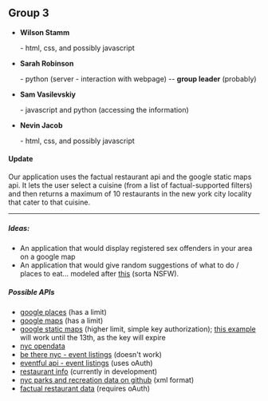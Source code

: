 <h2>Group 3</h2>

<ul>
<li><b><p>Wilson Stamm</p></b> - html, css, and possibly javascript</li>
<li><b><p>Sarah Robinson</p></b> - python (server - interaction with webpage) -- <b>group leader</b> (probably)</li>
<li><b><p>Sam Vasilevskiy</p></b> - javascript and python (accessing the information)</li>
<li><b><p>Nevin Jacob</p></b> - html, css, and possibly javascript</li>
</ul>

<h4>Update</h4>
<p>Our application uses the factual restaurant api and the google static maps api. It lets the user select a cuisine (from a list of factual-supported filters) and then returns a maximum of 10 restaurants in the new york city locality that cater to that cuisine.</p>

<hr>
<h5>Ideas:</h5>
<ul>
<li>An application that would display registered sex offenders in your area on a google map
<li>An application that would give random suggestions of what to do / places to eat... modeled after <a href=http://wherethefuckshouldigotoeat.com>this</a> (sorta NSFW).
</ul>

<h5>Possible APIs</h5>
<ul>
<li><a href=https://developers.google.com/places/documentation/>google places</a> (has a limit)
<li><a href=https://developers.google.com/maps/>google maps</a> (has a limit)
<li><a href=https://developers.google.com/maps/documentation/staticmaps/>google static maps</a> (higher limit, simple key authorization); <a href=http://maps.googleapis.com/maps/api/staticmap?center=New+York,NY&zoom=13&size=600x300&sensor=false&key=AIzaSyC8Q72DovBj0ZdNsA6dC5-8HTELTSCxm9c>this example</a> will work until the 13th, as the key will expire
<li><a href=https://nycopendata.socrata.com/>nyc opendata</a>
<li><a href=http://betherenyc.herokuapp.com/>be there nyc - event listings</a> (doesn't work)
<li><a href=http://api.eventful.com/>eventful api - event listings</a> (uses oAuth)
<li><a href=http://getfoodgenius.com/api/docs/>restaurant info</a> (currently in development)
<li><a href=https://github.com/mcgrath/Food-Tech-Hackathon/tree/master/nyc.gov/>nyc parks and recreation data on github</a> (xml format)
<li><a href=http://factual.com/data-apis/places/restaurants>factual restaurant data</a> (requires oAuth)
</ul>
